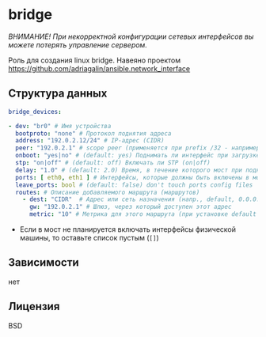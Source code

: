 # bridge

*ВНИМАНИЕ! При некорректной конфигурации сетевых интерфейсов вы можете потерять управление сервером.*

Роль для создания linux bridge. Навеяно проектом https://github.com/adriagalin/ansible.network_interface

## Структура данных

```yaml
bridge_devices:

- dev: "br0" # Имя устройства
  bootproto: "none" # Протокол поднятия адреса
  address: "192.0.2.12/24" # IP-адрес (CIDR)
  peer: "192.0.2.1" # scope peer (применяется при prefix /32 - например, в Hetzner)
  onboot: "yes|no" # (default: yes) Поднимать ли интерфейс при загрузке (yes|no)
  stp: "on|off" # (default: off) Включать ли STP (on|off)
  delay: "1.0" # (default: 2.0) Время, в течение которого мост при поднятии слушает трафик без форвардинга
  ports: [ eth0, eth1 ] # Интерфейсы, которые должны быть включены в мост*
  leave_ports: bool # (default: false) don't touch ports config files
  routes: # Описание добавляемого маршрута (маршрутов)
    - dest: "CIDR"  # Адрес или сеть назначения (напр., default, 0.0.0.0/0, 192.0.2.0/24)
      gw: "192.0.2.1" # Шлюз, через который доступен этот адрес
      metric: "10" # Метрика для этого маршрута (при установке default сделать больше, чем существующая!)
```
* Если в мост не планируется включать интерфейсы физической машины, то оставьте список пустым (`[]`)

## Зависимости
нет

## Лицензия
BSD
